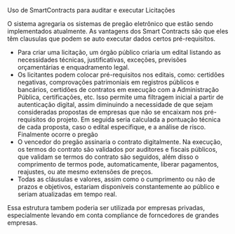Uso de SmartContracts para auditar e executar Licitações 

O sistema agregaria os sistemas de pregão eletrônico que estão sendo implementados atualmente. As vantagens dos Smart Contracts são que eles têm clausulas que podem se auto executar dados certos pré-requisitos.
- Para criar uma licitação, um órgão público criaria um edital listando as necessidades técnicas, justificativas, exceções, previsões orçamentárias e enquadramento legal.
- Os licitantes podem colocar pré-requisitos nos editais, como: certidões negativas, comprovações patrimoniais em registros públicos e bancários, certidões de contratos em execução com a Administração Pública, certificações, etc. Isso permite uma filtragem inicial a partir de autenticação digital, assim diminuindo a necessidade de que sejam consideradas propostas de empresas que não se encaixam nos pré-requisitos do projeto. Em seguida seria calculada a pontuação técnica de cada proposta, caso o edital especifique, e a análise de risco. Finalmente ocorre o pregão
- O vencedor do pregão assinaria o contrato digitalmente. Na execução, os termos do contrato são validados por auditores e fiscais públicos, que validam se termos do contrato são seguidos, além disso o comprimento de termos pode, automaticamente, liberar pagamentos, reajustes, ou ate mesmo extensões de preços.
- Todas as cláusulas e valores, assim como o cumprimento ou não de prazos e objetivos, estariam disponíveis constantemente ao público e seriam atualizadas em tempo real.

Essa estrutura tambem poderia ser utilizada por empresas privadas, especialmente levando em conta compliance de forncedores de grandes empresas.
